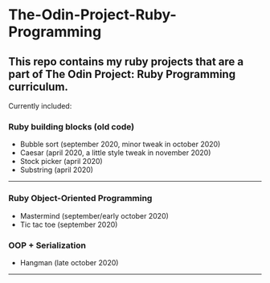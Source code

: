 # The-Odin-Project-Ruby-Programming
This repo contains my ruby projects that are a part of The Odin Project: Ruby Programming curriculum.
---
Currently included:
### Ruby building blocks (old code)
- Bubble sort (september 2020, minor tweak in october 2020)
- Caesar (april 2020, a little style tweak in november 2020)
- Stock picker (april 2020)
- Substring (april 2020)
---
### Ruby Object-Oriented Programming
- Mastermind (september/early october 2020)
- Tic tac toe (september 2020)
### OOP + Serialization
- Hangman (late october 2020)
---
